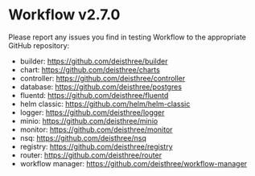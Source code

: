 # Workflow v2.7.0

Please report any issues you find in testing Workflow to the appropriate GitHub repository:
- builder: https://github.com/deisthree/builder
- chart: https://github.com/deisthree/charts
- controller: https://github.com/deisthree/controller
- database: https://github.com/deisthree/postgres
- fluentd: https://github.com/deisthree/fluentd
- helm classic: https://github.com/helm/helm-classic
- logger: https://github.com/deisthree/logger
- minio: https://github.com/deisthree/minio
- monitor: https://github.com/deisthree/monitor
- nsq: https://github.com/deisthree/nsq
- registry: https://github.com/deisthree/registry
- router: https://github.com/deisthree/router
- workflow manager: https://github.com/deisthree/workflow-manager

